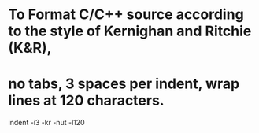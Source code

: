 # To Format C/C++ source according to the style of Kernighan and Ritchie (K&R),
# no tabs, 3 spaces per indent, wrap lines at 120 characters.
indent -i3 -kr -nut -l120
